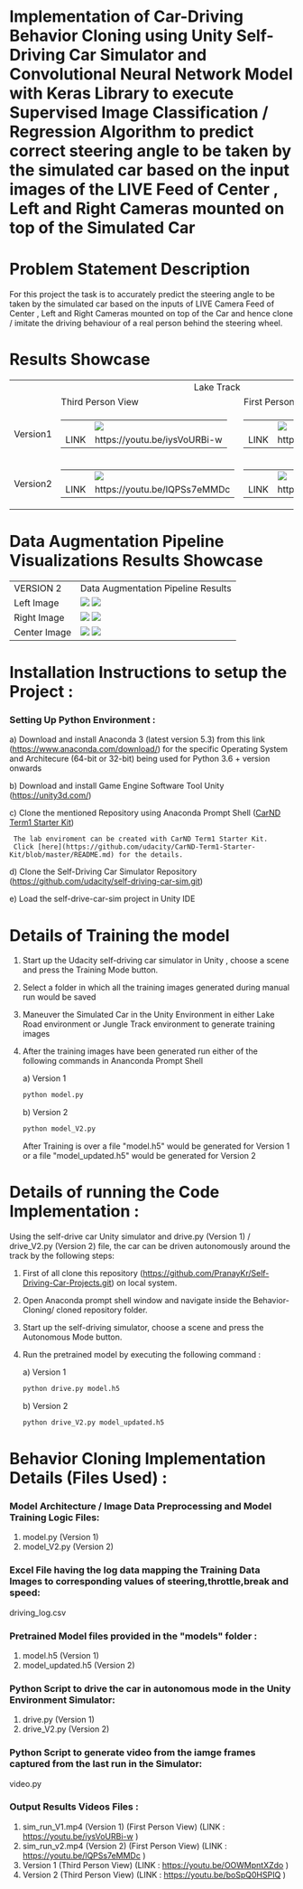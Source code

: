 # Implementation of Car-Driving Behavior Cloning using Unity Self-Driving Car Simulator and Convolutional Neural Network Model with Keras Library to execute Supervised Image Classification / Regression Algorithm to predict correct steering angle to be taken by the simulated car based on the input images of the LIVE Feed of Center , Left and Right Cameras mounted on top of the Simulated Car 

# Problem Statement Description
For this project the task is to accurately predict the steering angle to be taken by the simulated car based on the inputs of LIVE Camera Feed of Center , Left and Right Cameras mounted on top of the Car and hence clone / imitate the driving behaviour of a real person behind the steering wheel.

# Results Showcase
<table>
  <tr>
    <td colspan="3" align="center">Lake Track</td>
  </tr>
  <tr>
    <td> </td>
    <td>Third Person View</td>
    <td>First Person View</td>
  </tr>
  <tr>
    <td>Version1</td>
    <td><table><tr><td></td><td><img src="https://user-images.githubusercontent.com/25223180/53681408-53b9cc80-3d0f-11e9-9dde-4bd8b667382d.png"></td></tr><tr><td>LINK</td>     <td>https://youtu.be/iysVoURBi-w</td></tr></table></td>
    <td><table><tr><td></td><td><img src="https://user-images.githubusercontent.com/25223180/53681614-012ddf80-3d12-11e9-82f4-1aa8abece6e3.png"></td></tr><tr><td>LINK</td><td>https://youtu.be/OOWMpntXZdo</td></tr></table></td>
  </tr>
  <tr>
    <td>Version2</td>
    <td><table><tr><td></td><td><img src="https://user-images.githubusercontent.com/25223180/53681524-fd4d8d80-3d10-11e9-88ff-49dc3e94af58.png"></td></tr><tr><td>LINK</td><td>https://youtu.be/lQPSs7eMMDc</td></tr></table></td>
    <td><table><tr><td></td><td><img src="https://user-images.githubusercontent.com/25223180/53681720-7d74f280-3d13-11e9-84ca-8198ebafb1a5.png"></td></tr><tr><td>LINK</td><td>https://youtu.be/boSpQ0HSPIQ</td></tr></table></td>
  </tr>
</table>

# Data Augmentation Pipeline Visualizations Results Showcase
<table>
  <tr><td>VERSION 2</td><td>Data Augmentation Pipeline Results</td></tr>
  <tr><td>Left Image</td><td>
  <Image src="https://user-images.githubusercontent.com/25223180/53694536-52070c00-3dd6-11e9-814e-d82bbe008282.PNG">
  <Image src="https://user-images.githubusercontent.com/25223180/53694538-559a9300-3dd6-11e9-848c-a131c24dc6e1.PNG"></td>
  <tr><tr><td>Right Image</td><td>
  <Image src="https://user-images.githubusercontent.com/25223180/53694542-60552800-3dd6-11e9-9c33-31329e7647c1.PNG">
  <Image src="https://user-images.githubusercontent.com/25223180/53694544-64814580-3dd6-11e9-9374-0335f07dbbf4.PNG"></td></tr><tr>
  <td>Center Image</td><td>
  <Image src="https://user-images.githubusercontent.com/25223180/53694534-4c112b00-3dd6-11e9-9b2c-250e1333b86c.PNG">
  <Image src="https://user-images.githubusercontent.com/25223180/53694535-4fa4b200-3dd6-11e9-92c6-2e5b07363e7f.PNG"></td></tr> 
</table>
    
# Installation Instructions to setup the Project :
### Setting Up Python Environment :
  a) Download and install Anaconda 3 (latest version 5.3) from this link (https://www.anaconda.com/download/)
     for the specific Operating System and Architecure (64-bit or 32-bit) being used
     for Python 3.6 + version onwards
     
  b) Download and install Game Engine Software Tool Unity (https://unity3d.com/) 
    
  c) Clone the mentioned Repository using Anaconda Prompt Shell
     ([CarND Term1 Starter Kit](https://github.com/udacity/CarND-Term1-Starter-Kit))
     
     The lab enviroment can be created with CarND Term1 Starter Kit. 
     Click [here](https://github.com/udacity/CarND-Term1-Starter-Kit/blob/master/README.md) for the details.
          
  d) Clone the Self-Driving Car Simulator Repository
     (https://github.com/udacity/self-driving-car-sim.git)
     
  e) Load the self-drive-car-sim project in Unity IDE  
   
# Details of Training the model
  1) Start up the Udacity self-driving car simulator in Unity , choose a scene and press the Training Mode button.
  2) Select a folder in which all the training images generated during manual run would be saved
  3) Maneuver the Simulated Car in the Unity Environment in either Lake Road environment or Jungle Track environment
     to generate training images
  4) After the training images have been generated run either of the following commands in Ananconda Prompt Shell
     
     a) Version 1
        ```sh
        python model.py
        ```
     b) Version 2
        ```sh
        python model_V2.py
        ```
     After Training is over a file "model.h5" would be generated for Version 1 or a file "model_updated.h5" would be generated for
     Version 2

# Details of running the Code Implementation :
  Using the self-drive car Unity simulator and drive.py (Version 1) / drive_V2.py (Version 2) file, the car can be driven autonomously
  around the track by the following steps:
  1) First of all clone this repository (https://github.com/PranayKr/Self-Driving-Car-Projects.git) on local system.
  2) Open Anaconda prompt shell window and navigate inside the Behavior-Cloning/ cloned repository folder.
  3) Start up the self-driving simulator, choose a scene and press the Autonomous Mode button.
  3) Run the pretrained model by executing the following command : 
     
     a) Version 1 
     ```sh
     python drive.py model.h5
     ```
     b) Version 2
     ```sh
     python drive_V2.py model_updated.h5
     ```   
# Behavior Cloning Implementation Details (Files Used) :

### Model Architecture / Image Data Preprocessing and Model Training Logic Files:
  1) model.py (Version 1) 
  2) model_V2.py (Version 2)

### Excel File having the log data mapping the Training Data Images to corresponding values of steering,throttle,break and speed: 
  driving_log.csv
  
### Pretrained Model files provided in the "models" folder :
  1) model.h5 (Version 1) 
  2) model_updated.h5 (Version 2) 
  
### Python Script to drive the car in autonomous mode in the Unity Environment Simulator:
  1) drive.py (Version 1) 
  2) drive_V2.py (Version 2)
  
### Python Script to generate video from the iamge frames captured from the last run in the Simulator:
  video.py
  
### Output Results Videos Files :
  1) sim_run_V1.mp4 (Version 1) (First Person View) (LINK : https://youtu.be/iysVoURBi-w )
  2) sim_run_v2.mp4 (Version 2) (First Person View) (LINK : https://youtu.be/lQPSs7eMMDc )
  3) Version 1 (Third Person View) (LINK : https://youtu.be/OOWMpntXZdo )
  4) Version 2 (Third Person View) (LINK : https://youtu.be/boSpQ0HSPIQ )
